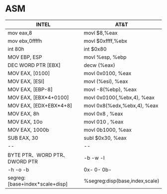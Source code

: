 # ASM

| INTEL | AT&T |
| -- | -- |
| mov eax,8 | movl   $8,%eax |
| mov     ebx,0ffffh | movl   $0xffff,%ebx |
| int 80h | int      $0x80 |
| MOV EBP, ESP | movl %esp, %ebp |
| DEC WORD PTR [EBX] | decw (%eax) |
| MOV EAX, [0100]        | movl           0x0100, %eax | 
| MOV EAX, [ESI]         | movl           (%esi), %eax |
| MOV EAX, [EBP-8]       | movl         -8(%ebp), %eax |
| MOV EAX, [EBX*4+0100]  | movl  0x0100(,%ebx,4), %eax |
| MOV EAX, [EDX+EBX*4+8] | movl 0x8(%edx,%ebx,4), %eax | 
| MOV EAX,    8h | movl 0x8   , %eax |  
| MOV EAX,   10o | movl 010   , %eax | 
| MOV EAX, 1000b | movl 0b1000, %eax | 
| SUB EAX, 30 | subl $0x30, %eax |
| -- | -- |
| BYTE PTR、WORD PTR、DWORD PTR | -b -w -l |
| -h -o -b | 0x- 0- 0b- |
| segreg:[base+index*scale+disp] | %segreg:disp(base,index,scale) |

